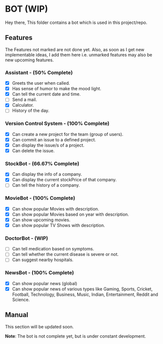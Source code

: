 # BOT (WIP)

  Hey there,
  This folder contains a bot which is used in this project/repo.
  
## Features

  The Features not marked are not done yet. Also, as soon as I get new implementable ideas, I add them here i.e. unmarked features may also be new upcoming features.

### Assistant - (50% Complete)
  - [X] Greets the user when called.
  - [X] Has sense of humor to make the mood light.
  - [X] Can tell the current date and time.
  - [ ] Send a mail.
  - [X] Calculator.
  - [ ] History of the day.

### Version Control System - (100% Complete)
  - [X] Can create a new project for the team (group of users).
  - [X] Can commit an issue to a defined project.
  - [X] Can display the issue/s of a project.
  - [X] Can delete the issue.
  
### StockBot - (66.67% Complete)
  - [X] Can display the info of a company.
  - [X] Can display the current stockPrice of that company.
  - [ ] Can tell the history of a company.  

### MovieBot - (100% Complete)
  - [X] Can show popular Movies with description.
  - [X] Can show popular Movies based on year with description.
  - [X] Can show upcoming movies.
  - [X] Can show popular TV Shows with description.
  
### DoctorBot - (WIP)
  - [ ] Can tell medication based on symptoms.
  - [ ] Can tell whether the current disease is severe or not.
  - [ ] Can suggest nearby hospitals.
  
### NewsBot - (100% Complete)
  - [X] Can show popular news (global)
  - [X] Can show popular news of various types like Gaming, Sports, Cricket, Football, Technology, Business, Music, Indian, Entertainment, Reddit and Science.
  
## Manual

  This section will be updated soon.
  
  
**Note**: The bot is not complete yet, but is under constant development.
